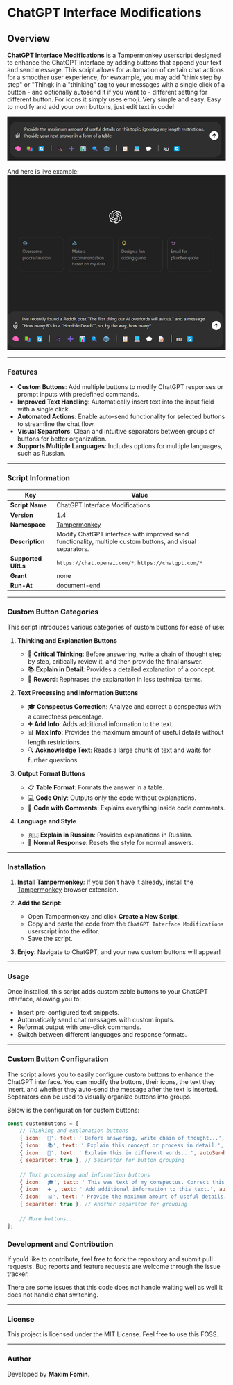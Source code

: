 # ChatGPT Interface Modifications

## Overview

**ChatGPT Interface Modifications** is a Tampermonkey userscript designed to enhance the ChatGPT interface by adding buttons that append your text and send message. This script allows for automation of certain chat actions for a smoother user experience, for ewxample, you may add "think step by step" or "Thingk in a "thinking" tag to your messages with a single click of a button - and optionally autosend it if you want to - different setting for different button. For icons it simply uses emoji. Very simple and easy. Easy to modify and add your own buttons, just edit text in code! 

![Screenshot of the Main Operation](Documentation/Images/screenshot_main_operation.png)

And here is live example:
![GIF Video example](Documentation/Images/Video_example_how_it_works.gif)

---

### Features

- **Custom Buttons**: Add multiple buttons to modify ChatGPT responses or prompt inputs with predefined commands.
- **Improved Text Handling**: Automatically insert text into the input field with a single click.
- **Automated Actions**: Enable auto-send functionality for selected buttons to streamline the chat flow.
- **Visual Separators**: Clean and intuitive separators between groups of buttons for better organization.
- **Supports Multiple Languages**: Includes options for multiple languages, such as Russian.

---

### Script Information

| Key                | Value                                  |
|--------------------|----------------------------------------|
| **Script Name**     | ChatGPT Interface Modifications        |
| **Version**         | 1.4                                    |
| **Namespace**       | [Tampermonkey](http://tampermonkey.net) |
| **Description**     | Modify ChatGPT interface with improved send functionality, multiple custom buttons, and visual separators. |
| **Supported URLs**  | `https://chat.openai.com/*`, `https://chatgpt.com/*` |
| **Grant**           | none                                   |
| **Run-At**          | document-end                           |

---

### Custom Button Categories

This script introduces various categories of custom buttons for ease of use:

1. **Thinking and Explanation Buttons**
   - 🧠 **Critical Thinking**: Before answering, write a chain of thought step by step, critically review it, and then provide the final answer.
   - 📚 **Explain in Detail**: Provides a detailed explanation of a concept.
   - 🔄 **Reword**: Rephrases the explanation in less technical terms.

2. **Text Processing and Information Buttons**
   - 🎓 **Conspectus Correction**: Analyze and correct a conspectus with a correctness percentage.
   - ➕ **Add Info**: Adds additional information to the text.
   - 📊 **Max Info**: Provides the maximum amount of useful details without length restrictions.
   - 🔍 **Acknowledge Text**: Reads a large chunk of text and waits for further questions.

3. **Output Format Buttons**
   - 📋 **Table Format**: Formats the answer in a table.
   - 💻 **Code Only**: Outputs only the code without explanations.
   - 💬 **Code with Comments**: Explains everything inside code comments.

4. **Language and Style**
   - 🇷🇺 **Explain in Russian**: Provides explanations in Russian.
   - 🔄 **Normal Response**: Resets the style for normal answers.

---

### Installation

1. **Install Tampermonkey**: If you don't have it already, install the [Tampermonkey](https://www.tampermonkey.net/) browser extension.
2. **Add the Script**:
   - Open Tampermonkey and click **Create a New Script**.
   - Copy and paste the code from the `ChatGPT Interface Modifications` userscript into the editor.
   - Save the script.

3. **Enjoy**: Navigate to ChatGPT, and your new custom buttons will appear!

---

### Usage

Once installed, this script adds customizable buttons to your ChatGPT interface, allowing you to:

- Insert pre-configured text snippets.
- Automatically send chat messages with custom inputs.
- Reformat output with one-click commands.
- Switch between different languages and response formats.

---

### Custom Button Configuration

The script allows you to easily configure custom buttons to enhance the ChatGPT interface. You can modify the buttons, their icons, the text they insert, and whether they auto-send the message after the text is inserted. Separators can be used to visually organize buttons into groups.

Below is the configuration for custom buttons:

```javascript
const customButtons = [
    // Thinking and explanation buttons
    { icon: '🧠', text: ' Before answering, write chain of thought...', autoSend: true },
    { icon: '📚', text: ' Explain this concept or process in detail.', autoSend: true },
    { icon: '🔄', text: ' Explain this in different words...', autoSend: true },
    { separator: true }, // Separator for button grouping

    // Text processing and information buttons
    { icon: '🎓', text: ' This was text of my conspectus. Correct this...', autoSend: true },
    { icon: '➕', text: ' Add additional information to this text.', autoSend: true },
    { icon: '📊', text: ' Provide the maximum amount of useful details...', autoSend: true },
    { separator: true }, // Another separator for grouping

    // More buttons...
];
```


### Development and Contribution

If you’d like to contribute, feel free to fork the repository and submit pull requests. Bug reports and feature requests are welcome through the issue tracker.

There are some issues that this code does not handle waiting well as well it does not handle chat switching.

---

### License

This project is licensed under the MIT License. Feel free to use this FOSS.

---

### Author

Developed by **Maxim Fomin**.

